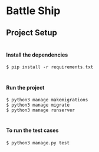 # Battle Ship
## Project Setup
#
#### Install the dependencies
```console
$ pip install -r requirements.txt
```
#
#### Run the project
```console
$ python3 manage makemigrations
$ python3 manage migrate
$ python3 manage runserver
```
#
#### To run the test cases
```console
$ python3 manage.py test
```